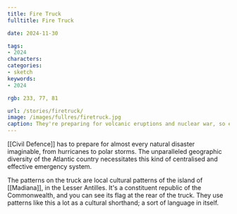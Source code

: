 ```yaml
---
title: Fire Truck
fulltitle: Fire Truck

date: 2024-11-30

tags:
- 2024
characters:
categories:
- sketch
keywords:
- 2024

rgb: 233, 77, 81

url: /stories/firetruck/
image: /images/fullres/firetruck.jpg
caption: They're preparing for volcanic eruptions and nuclear war, so even urban ladder trucks are designed for dirt roads.
---
```

[[Civil Defence]] has to prepare for almost every natural disaster imaginable, from hurricanes to polar storms. The unparalleled geographic diversity of the Atlantic country necessitates this kind of centralised and effective emergency system.

The patterns on the truck are local cultural patterns of the island of [[Madiana]], in the Lesser Antilles. It's a constituent republic of the Commonwealth, and you can see its flag at the rear of the truck. They use patterns like this a lot as a cultural shorthand; a sort of language in itself.